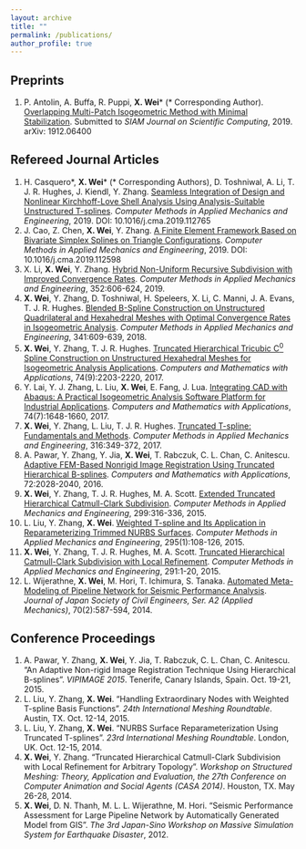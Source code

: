 ```yaml
---
layout: archive
title: ""
permalink: /publications/
author_profile: true
---
```


Preprints
---------
1. P. Antolin, A. Buffa, R. Puppi, __X. Wei__\* (* Corresponding Author). [Overlapping Multi-Patch Isogeometric Method with Minimal Stabilization](). Submitted to _SIAM Journal on Scientific Computing_, 2019. arXiv: 1912.06400

Refereed Journal Articles
-------------------------
1. H. Casquero\*, __X. Wei__\* (* Corresponding Authors), D. Toshniwal, A. Li, T. J. R. Hughes, J. Kiendl, Y. Zhang. [Seamless Integration of Design and Nonlinear Kirchhoff-Love Shell Analysis Using Analysis-Suitable Unstructured T-splines](). _Computer Methods in Applied Mechanics and Engineering_, 2019. DOI: 10.1016/j.cma.2019.112765
1. J. Cao, Z. Chen, __X. Wei__, Y. Zhang. [A Finite Element Framework Based on Bivariate Simplex Splines on Triangle Configurations](). _Computer Methods in Applied Mechanics and Engineering_, 2019. DOI: 10.1016/j.cma.2019.112598
1. X. Li, __X. Wei__, Y. Zhang. [Hybrid Non-Uniform Recursive Subdivision with Improved Convergence Rates](). _Computer Methods in Applied Mechanics and Engineering_, 352:606-624, 2019.
1. __X. Wei__, Y. Zhang, D. Toshniwal, H. Speleers, X. Li, C. Manni, J. A. Evans, T. J. R. Hughes. [Blended B-Spline Construction on Unstructured Quadrilateral and Hexahedral Meshes with Optimal Convergence Rates in Isogeometric Analysis](). _Computer Methods in Applied Mechanics and Engineering_, 341:609-639, 2018.
1. __X. Wei__, Y. Zhang, T. J. R. Hughes. [Truncated Hierarchical Tricubic C<sup>0</sup> Spline Construction on Unstructured Hexahedral Meshes for Isogeometric Analysis Applications](). _Computers and Mathematics with Applications_, 74(9):2203-2220, 2017.
1. Y. Lai, Y. J. Zhang, L. Liu, __X. Wei__, E. Fang, J. Lua. [Integrating CAD with Abaqus: A Practical Isogeometric Analysis Software Platform for Industrial Applications](). _Computers and Mathematics with Applications_, 74(7):1648-1660, 2017.
1. __X. Wei__, Y. Zhang, L. Liu, T. J. R. Hughes. [Truncated T-spline: Fundamentals and Methods](). _Computer Methods in Applied Mechanics and Engineering_, 316:349-372, 2017.
1. A. Pawar, Y. Zhang, Y. Jia, __X. Wei__, T. Rabczuk, C. L. Chan, C. Anitescu. [Adaptive FEM-Based Nonrigid Image Registration Using Truncated Hierarchical B-splines](). _Computers and Mathematics with Applications_, 72:2028-2040, 2016.
1. __X. Wei__, Y. Zhang, T. J. R. Hughes, M. A. Scott. [Extended Truncated Hierarchical Catmull-Clark Subdivision](). _Computer Methods in Applied Mechanics and Engineering_, 299:316-336, 2015.
1. L. Liu, Y. Zhang, __X. Wei__. [Weighted T-spline and Its Application in Reparameterizing Trimmed NURBS Surfaces](). _Computer Methods in Applied Mechanics and Engineering_, 295(1):108-126, 2015.
1. __X. Wei__, Y. Zhang, T. J. R. Hughes, M. A. Scott. [Truncated Hierarchical Catmull-Clark Subdivision with Local Refinement](). _Computer Methods in Applied Mechanics and Engineering_, 291:1-20, 2015.
1. L. Wijerathne, __X. Wei__, M. Hori, T. Ichimura, S. Tanaka. [Automated Meta-Modeling of Pipeline Network for Seismic Performance Analysis](). _Journal of Japan Society of Civil Engineers, Ser. A2 (Applied Mechanics)_, 70(2):587-594, 2014.

Conference Proceedings
----------------------
1. A. Pawar, Y. Zhang, __X. Wei__, Y. Jia, T. Rabczuk, C. L. Chan, C. Anitescu. “An Adaptive Non-rigid Image Registration Technique Using Hierarchical B-splines”. _VIPIMAGE 2015_. Tenerife, Canary Islands, Spain. Oct. 19-21, 2015.
1. L. Liu, Y. Zhang, __X. Wei__. “Handling Extraordinary Nodes with Weighted T-spline Basis Functions”. _24th International Meshing Roundtable_. Austin, TX. Oct. 12-14, 2015.
1. L. Liu, Y. Zhang, __X. Wei__. “NURBS Surface Reparameterization Using Truncated T-splines”. _23rd International Meshing Roundtable_. London, UK. Oct. 12-15, 2014.
1. __X. Wei__, Y. Zhang. “Truncated Hierarchical Catmull-Clark Subdivision with Local Refinement for Arbitrary Topology”. _Workshop on Structured Meshing: Theory, Application and Evaluation, the 27th Conference on Computer Animation and Social Agents (CASA 2014)_. Houston, TX. May 26-28, 2014.
1. __X. Wei__, D. N. Thanh, M. L. L. Wijerathne, M. Hori. “Seismic Performance Assessment for Large Pipeline Network by Automatically Generated Model from GIS”. _The 3rd Japan-Sino Workshop on Massive Simulation System for Earthquake Disaster_, 2012.
